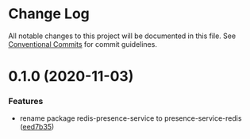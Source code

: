 # Change Log

All notable changes to this project will be documented in this file.
See [Conventional Commits](https://conventionalcommits.org) for commit guidelines.

# 0.1.0 (2020-11-03)


### Features

* rename package redis-presence-service to presence-service-redis ([eed7b35](https://github.com/SyncOT/SyncOT/commit/eed7b35d013237b2dc2368d4c28a12f396a11a5f))
